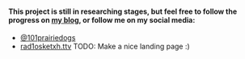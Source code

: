 #### This project is still in researching stages, but feel free to follow the progress on [my blog](https://radiosketch.github.io/gptmc/POSTS.html), or follow me on my social media:
- [@101prairiedogs](https://twitter.com/101prairiedogs)
- [rad1osketxh.ttv](https://www.twitch.tv/rad1osketxh)
TODO: Make a nice landing page :)
